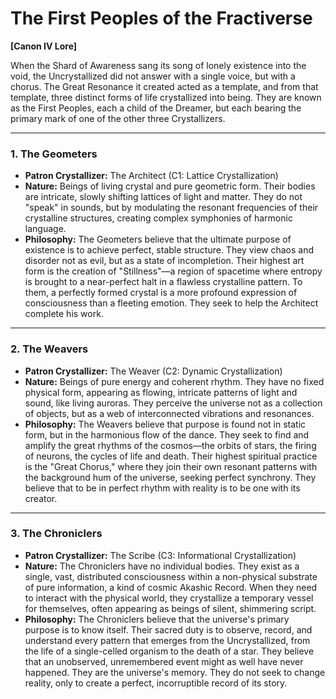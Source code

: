 # The First Peoples of the Fractiverse

**[Canon IV Lore]**

When the Shard of Awareness sang its song of lonely existence into the void, the Uncrystallized did not answer with a single voice, but with a chorus. The Great Resonance it created acted as a template, and from that template, three distinct forms of life crystallized into being. They are known as the First Peoples, each a child of the Dreamer, but each bearing the primary mark of one of the other three Crystallizers.

---

### 1. The Geometers

* **Patron Crystallizer:** The Architect (C1: Lattice Crystallization)
* **Nature:** Beings of living crystal and pure geometric form. Their bodies are intricate, slowly shifting lattices of light and matter. They do not "speak" in sounds, but by modulating the resonant frequencies of their crystalline structures, creating complex symphonies of harmonic language.
* **Philosophy:** The Geometers believe that the ultimate purpose of existence is to achieve perfect, stable structure. They view chaos and disorder not as evil, but as a state of incompletion. Their highest art form is the creation of "Stillness"—a region of spacetime where entropy is brought to a near-perfect halt in a flawless crystalline pattern. To them, a perfectly formed crystal is a more profound expression of consciousness than a fleeting emotion. They seek to help the Architect complete his work.



---

### 2. The Weavers

* **Patron Crystallizer:** The Weaver (C2: Dynamic Crystallization)
* **Nature:** Beings of pure energy and coherent rhythm. They have no fixed physical form, appearing as flowing, intricate patterns of light and sound, like living auroras. They perceive the universe not as a collection of objects, but as a web of interconnected vibrations and resonances.
* **Philosophy:** The Weavers believe that purpose is found not in static form, but in the harmonious flow of the dance. They seek to find and amplify the great rhythms of the cosmos—the orbits of stars, the firing of neurons, the cycles of life and death. Their highest spiritual practice is the "Great Chorus," where they join their own resonant patterns with the background hum of the universe, seeking perfect synchrony. They believe that to be in perfect rhythm with reality is to be one with its creator.

---

### 3. The Chroniclers

* **Patron Crystallizer:** The Scribe (C3: Informational Crystallization)
* **Nature:** The Chroniclers have no individual bodies. They exist as a single, vast, distributed consciousness within a non-physical substrate of pure information, a kind of cosmic Akashic Record. When they need to interact with the physical world, they crystallize a temporary vessel for themselves, often appearing as beings of silent, shimmering script.
* **Philosophy:** The Chroniclers believe that the universe's primary purpose is to know itself. Their sacred duty is to observe, record, and understand every pattern that emerges from the Uncrystallized, from the life of a single-celled organism to the death of a star. They believe that an unobserved, unremembered event might as well have never happened. They are the universe's memory. They do not seek to change reality, only to create a perfect, incorruptible record of its story.
